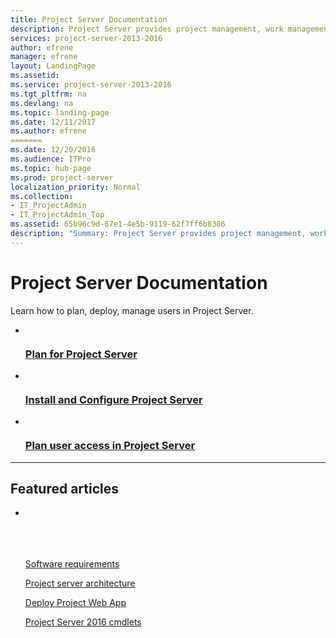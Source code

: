 ```yaml
---
title: Project Server Documentation
description: Project Server provides project management, work management, and portfolio management capabilities for the enterprise. With it, organizations can effectively initiate, select, plan, and deliver projects while tracking time and budget, while also providing extensive reporting capabilities. Learn how to deploy, configure, and manage Project Server with this content set.
services: project-server-2013-2016
author: efrene
manager: efrene
layout: LandingPage
ms.assetid: 
ms.service: project-server-2013-2016
ms.tgt_pltfrm: na
ms.devlang: na
ms.topic: landing-page
ms.date: 12/11/2017
ms.author: efrene
=======
ms.date: 12/20/2016
ms.audience: ITPro
ms.topic: hub-page
ms.prod: project-server
localization_priority: Normal
ms.collection:
- IT_ProjectAdmin
- IT_ProjectAdmin_Top
ms.assetid: 65b96c9d-67e1-4e5b-9119-62f7ff6b8386
description: "Summary: Project Server provides project management, work management, and portfolio management capabilities for the enterprise."
---
```

# Project Server Documentation

Learn how to plan, deploy, manage users in Project Server.

<ul class="panelContent cardsFTitle">
    <li>
        <a href="/Project/plan-for-project-server-2016">
        <div class="cardSize">
            <div class="cardPadding">
                <div class="card">
                    <div class="cardImageOuter">
                        <div class="cardImage">
                            <img src="https://docs.microsoft.com/media/common/i_road-map.svg" alt="" />
                        </div>
                    </div>
                    <div class="cardText">
                        <h3>Plan for Project Server</h3>
                    </div>
                </div>
            </div>
        </div>
        </a>
    </li>
    <li>
        <a href="/Project/install-and-configure-for-project-server-2016">
        <div class="cardSize">
            <div class="cardPadding">
                <div class="card">
                    <div class="cardImageOuter">
                        <div class="cardImage">
                            <img src="https://docs.microsoft.com/media/common/i_deploy.svg" alt="" />
                        </div>
                    </div>
                    <div class="cardText">
                        <h3>Install and Configure Project Server </h3>
                    </div>
                </div>
            </div>
        </div>
        </a>
    </li>
    <li>
        <a href="/Project/plan-user-access-in-project-server">
        <div class="cardSize">
            <div class="cardPadding">
                <div class="card">
                    <div class="cardImageOuter">
                        <div class="cardImage">
                            <img src="https://docs.microsoft.com/media/common/i_account-management.svg" alt="" />
                        </div>
                    </div>
                    <div class="cardText">
                        <h3>Plan user access in Project Server</h3>
                    </div>
                </div>
            </div>
        </div>
        </a>
    </li>   
</ul>

---

<h2>Featured articles</h2>
<ul class="panelContent cardsW">
    <li>
        <div class="cardSize">
            <div class="cardPadding">
                <div class="card">
                    <div class="cardText">
                        <p><a href="/Project/software-requirements-for-project-server-2016">Software requirements</a></p><p><a href="/Project/project-server-2016-architecture">Project server architecture</a></p><p><a href="/Project/deploy-project-web-app-0">Deploy Project Web App</a></p><p><a href="/Project/windows-powershell-for-project-server-2016-cmdlet-reference">Project Server 2016 cmdlets</a></p>
                    </div>
                </div>
            </div>
        </div>
    </li>
</ul>